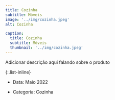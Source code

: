 ```yaml
---
title: Cozinha
subtitle: Móveis
image: '../img/cozinha.jpeg'
alt: Cozinha

caption:
  title: Cozinha
  subtitle: Móveis
  thumbnail: '../img/cozinha.jpeg'
---
```


Adicionar descrição aqui falando sobre o produto

{:.list-inline}

- Data: Maio 2022
<!-- - Client: Threads -->
- Categoria: Cozinha
